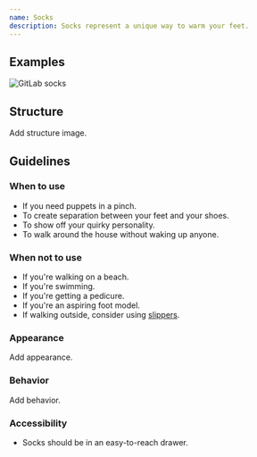```yaml
---
name: Socks
description: Socks represent a unique way to warm your feet.
---
```


## Examples

![GitLab socks](/img/component-socks.png)

## Structure

<admonition type="todo">Add structure image.</admonition>

## Guidelines

### When to use

- If you need puppets in a pinch.
- To create separation between your feet and your shoes.
- To show off your quirky personality.
- To walk around the house without waking up anyone.

### When not to use

- If you're walking on a beach.
- If you're swimming. 
- If you're getting a pedicure.
- If you're an aspiring foot model.
- If walking outside, consider using [slippers](https://gitlab-com.gitlab.io/marketing/digital-experience/slippers-ui/).

### Appearance

<admonition type="todo">Add appearance.</admonition>

### Behavior

<admonition type="todo">Add behavior.</admonition>

### Accessibility

- Socks should be in an easy-to-reach drawer.
